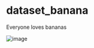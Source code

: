 # dataset_banana
Everyone loves bananas

![image](https://user-images.githubusercontent.com/1951843/61085194-ab72ed80-a3fd-11e9-8fe7-1bac8010109c.png)
